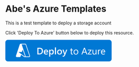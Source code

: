 # Abe's Azure Templates
This is a test template to deploy a storage account

Click 'Deploy To Azure' button below to deploy this resource.

[![Deploy To Azure](https://raw.githubusercontent.com/Azure/azure-quickstart-templates/master/1-CONTRIBUTION-GUIDE/images/deploytoazure.svg?sanitize=true)](https%3A%2F%2Fraw.githubusercontent.com%2Fcode-with-abe%2Ftemplates%2Fmaster%2Fazuredeploy.json%3Ftoken%3DARVFSECFKVXRM4RL2YZLQTTBCLQO2)

